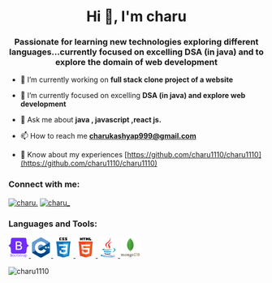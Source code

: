 <h1 align="center">Hi 👋, I'm charu</h1>
<h3 align="center">Passionate for learning new technologies exploring different languages...currently focused on excelling DSA (in java) and to explore the domain of web development</h3>

- 🔭 I’m currently working on **full stack clone project of a website**

- 🌱 I’m currently focused on excelling **DSA (in java) and explore web development**

- 💬 Ask me about **java , javascript ,react js.**

- 📫 How to reach me **charukashyap999@gmail.com**

- 📄 Know about my experiences [https://github.com/charu1110/charu1110](https://github.com/charu1110/charu1110)

<h3 align="left">Connect with me:</h3>
<p align="left">
<a href="https://linkedin.com/in/charu." target="blank"><img align="center" src="https://raw.githubusercontent.com/rahuldkjain/github-profile-readme-generator/master/src/images/icons/Social/linked-in-alt.svg" alt="charu." height="30" width="40" /></a>
<a href="https://www.leetcode.com/charu_" target="blank"><img align="center" src="https://raw.githubusercontent.com/rahuldkjain/github-profile-readme-generator/master/src/images/icons/Social/leet-code.svg" alt="charu_" height="30" width="40" /></a>
</p>

<h3 align="left">Languages and Tools:</h3>
<p align="left"> <a href="https://getbootstrap.com" target="_blank" rel="noreferrer"> <img src="https://raw.githubusercontent.com/devicons/devicon/master/icons/bootstrap/bootstrap-plain-wordmark.svg" alt="bootstrap" width="40" height="40"/> </a> <a href="https://www.w3schools.com/cpp/" target="_blank" rel="noreferrer"> <img src="https://raw.githubusercontent.com/devicons/devicon/master/icons/cplusplus/cplusplus-original.svg" alt="cplusplus" width="40" height="40"/> </a> <a href="https://www.w3schools.com/css/" target="_blank" rel="noreferrer"> <img src="https://raw.githubusercontent.com/devicons/devicon/master/icons/css3/css3-original-wordmark.svg" alt="css3" width="40" height="40"/> </a> <a href="https://www.w3.org/html/" target="_blank" rel="noreferrer"> <img src="https://raw.githubusercontent.com/devicons/devicon/master/icons/html5/html5-original-wordmark.svg" alt="html5" width="40" height="40"/> </a> <a href="https://www.java.com" target="_blank" rel="noreferrer"> <img src="https://raw.githubusercontent.com/devicons/devicon/master/icons/java/java-original.svg" alt="java" width="40" height="40"/> </a> <a href="https://www.mongodb.com/" target="_blank" rel="noreferrer"> <img src="https://raw.githubusercontent.com/devicons/devicon/master/icons/mongodb/mongodb-original-wordmark.svg" alt="mongodb" width="40" height="40"/> </a> </p>

<p><img align="center" src="https://github-readme-stats.vercel.app/api/top-langs?username=charu1110&show_icons=true&locale=en&layout=compact" alt="charu1110" /></p>

